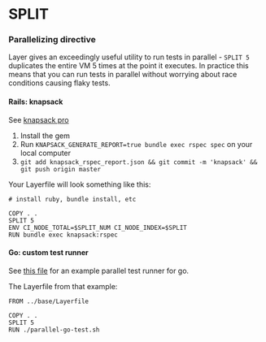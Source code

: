 # SPLIT
### Parallelizing directive

Layer gives an exceedingly useful utility to run tests in parallel - `SPLIT 5` duplicates the entire VM 5 times at the point it executes.
In practice this means that you can run tests in parallel without worrying about race conditions causing flaky tests.

#### Rails: knapsack

See [knapsack pro](https://github.com/KnapsackPro/rails-app-with-knapsack)

1. Install the gem
2. Run `KNAPSACK_GENERATE_REPORT=true bundle exec rspec spec` on your local computer
3. `git add knapsack_rspec_report.json && git commit -m 'knapsack' && git push origin master`

Your Layerfile will look something like this:

```Layerfile
# install ruby, bundle install, etc

COPY . .
SPLIT 5
ENV CI_NODE_TOTAL=$SPLIT_NUM CI_NODE_INDEX=$SPLIT
RUN bundle exec knapsack:rspec
```


#### Go: custom test runner

See [this file](https://github.com/distributed-containers-inc/layer-dag-example/blob/master/service-one/parallel-go-test.sh) for an example parallel test runner for go.

The Layerfile from that example:

```Layerfile
FROM ../base/Layerfile

COPY . .
SPLIT 5
RUN ./parallel-go-test.sh
```
